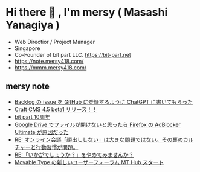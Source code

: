 # Hi there 👋 , I'm mersy ( Masashi Yanagiya )

- Web Directior / Project Manager
- Singapore
- Co-Founder of bit part LLC. https://bit-part.net
- https://note.mersy418.com/
- https://mmm.mersy418.com/

## mersy note
<!-- BLOG-POST-LIST:START -->
- [Backlog の issue を GitHub に登録するように ChatGPT に書いてもらった](https://note.mersy418.com/article/backlog-issue-sync-to-github-with-chatgpt?utm_source=feed)
- [Craft CMS 4.5 beta1 リリース！！](https://note.mersy418.com/article/craftcms-4-5-beta1-released?utm_source=feed)
- [bit part 10周年](https://note.mersy418.com/article/bitpart-10th?utm_source=feed)
- [Google Drive でファイルが開けないと思ったら Firefox の AdBlocker Ultimate が原因だった](https://note.mersy418.com/article/firefox-adblocker-google-drive?utm_source=feed)
- [RE: オンライン会議「顔出ししない」は大きな問題ではない。その裏のカルチャーと行動習慣が問題。](https://note.mersy418.com/article/diary20230727?utm_source=feed)
- [RE:「いかがでしょうか？」をやめてみませんか？](https://note.mersy418.com/article/diary20230726?utm_source=feed)
- [Movable Type の新しいユーザーフォーラム MT Hub スタート](https://note.mersy418.com/article/mtq-to-mthub?utm_source=feed)
<!-- BLOG-POST-LIST:END -->
